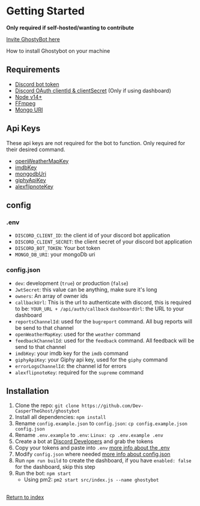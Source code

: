 # Getting Started

**Only required if self-hosted/wanting to contribute**

[Invite GhostyBot here](https://discord.com/oauth2/authorize?client_id=632843197600759809&scope=bot&permissions=8)

How to install Ghostybot on your machine

## Requirements

- [Discord bot token](https://discord.com/developers/applications)
- [Discord OAuth clientId & clientSecret](https://discord.com/developers/applications) (Only if using dashboard)
- [Node v14+](https://nodejs.org/)
- [FFmpeg](https://ffmpeg.org/download.html)
- [Mongo URI](https://www.mongodb.com/)

## Api Keys

These api keys are not required for the bot to function. Only required for their desired command.

- [openWeatherMapKey](https://openweathermap.org/)
- [imdbKey](https://www.omdbapi.com/apikey.aspx)
- [mongodbUri](https://www.mongodb.com/cloud/atlas)
- [giphyApiKey](https://developers.giphy.com/)
- [alexflipnoteKey](https://discord.gg/DpxkY3x)

## config

### .env

- `DISCORD_CLIENT_ID`: the client id of your discord bot application
- `DISCORD_CLIENT_SECRET`: the client secret of your discord bot application
- `DISCORD_BOT_TOKEN`: Your bot token
- `MONGO_DB_URI`: your mongoDb uri

### config.json

- `dev`: development (`true`) or production (`false`)
- `JwtSecret`: this value can be anything, make sure it's long
- `owners`: An array of owner ids
- `callbackUrl`: This is the url to authenticate with discord, this is required to be: `YOUR_URL + /api/auth/callback`
  `dashboardUrl`: the URL to your dashboard
- `reportsChannelId`: used for the `bugreport` command. All bug reports will be send to that channel
- `openWeatherMapKey`: used for the `weather` command
- `feedbackChannelId`: used for the `feedback` command. All feedback will be send to that channel
- `imdbKey`: your imdb key for the `imdb` command
- `giphyApiKey`: your Giphy api key, used for the `giphy` command
- `errorLogsChannelId`: the channel id for errors
- `alexflipnoteKey`: required for the `supreme` command

## Installation

1. Clone the repo: `git clone https://github.com/Dev-CasperTheGhost/ghostybot`
2. Install all dependencies: `npm install`
3. Rename `config.example.json` to `config.json`: `cp config.example.json config.json`
4. Rename `.env.example` to `.env`: `Linux: cp .env.example .env`
5. Create a bot at [Discord Developers](https://discord.com/developers/applications) and grab the tokens
6. Copy your tokens and paste into `.env` [more info about the .env](#.env)
7. Modify `config.json` where needed [more info about config.json](#config.json)
8. Run `npm run build` to create the dashboard, if you have `enabled: false` for the dashboard, skip this step
9. Run the bot: `npm start`
   - Using pm2: `pm2 start src/index.js --name ghostybot`

##

[Return to index](README.md)
